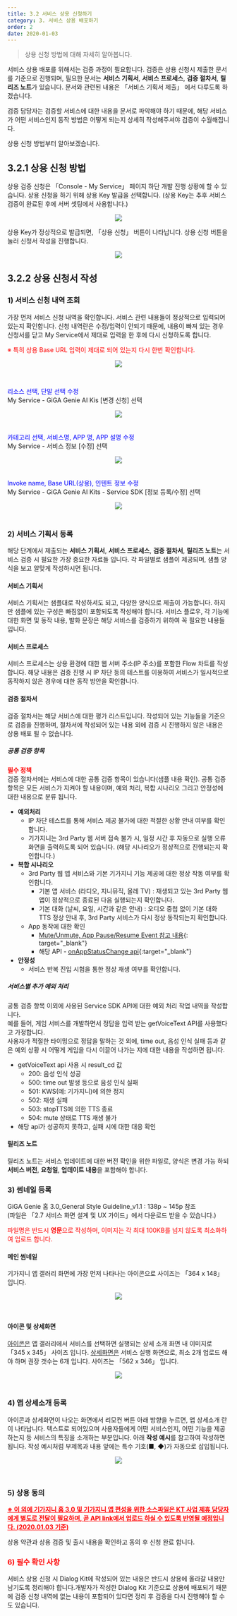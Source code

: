 ```yaml
---
title: 3.2 서비스 상용 신청하기
category: 3. 서비스 상용 배포하기
order: 2
date: 2020-01-03
---
```


> 상용 신청 방법에 대해 자세히 알아봅니다.

서비스 상용 배포를 위해서는 검증 과정이 필요합니다.  검증은 상용 신청시 제출한 문서를 기준으로 진행되며, 필요한 문서는 **서비스 기획서**, **서비스 프로세스**, **검증 절차서**, **릴리즈 노트**가 있습니다. 문서와 관련된 내용은 「서비스 기획서 제출」 에서 다루도록 하겠습니다.

검증 담당자는 검증할 서비스에 대한 내용을 문서로 파악해야 하기 때문에, 해당 서비스가 어떤 서비스인지 동작 방법은 어떻게 되는지 상세히 작성해주셔야 검증이 수월해집니다. 

상용 신청 방법부터 알아보겠습니다.

## 3.2.1 상용 신청 방법

상용 검증 신청은 「Console - My Service」 페이지 하단 개발 진행 상황에 할 수 있습니다. 상용 신청을 하기 위해 상용 Key 발급을 선택합니다. (상용 Key는 추후 서비스 검증이 완료된 후에 서버 셋팅에서 사용합니다.)

<center><img src = "https://user-images.githubusercontent.com/36177711/61693977-7bb3d600-ad6b-11e9-9238-1a33bbd6e043.png"></center>

상용 Key가 정상적으로 발급되면, 「상용 신청」 버튼이 나타납니다. 상용 신청 버튼을 눌러 신청서 작성을 진행합니다. 

<center><img src = "https://user-images.githubusercontent.com/36177711/61694452-6db28500-ad6c-11e9-8c06-fcced98ce1dc.png"></center>

## 3.2.2 상용 신청서 작성

### 1) 서비스 신청 내역 조회

가장 먼저 서비스 신청 내역을 확인합니다. 서비스 관련 내용들이 정상적으로 입력되어 있는지 확인합니다. 신청 내역란은 수정/입력이 안되기 때문에, 내용이 빠져 있는 경우 신청서를 닫고 My Service에서 제대로 입력을 한 후에 다시 신청하도록 합니다.

<span style="color:red">※ 특히 상용 Base URL 입력이 제대로 되어 있는지 다시 한번 확인합니다.</span>

<center><img src = "https://user-images.githubusercontent.com/36177711/61756715-5faa4600-adf8-11e9-91a1-48585811fe54.png" style="margin-bottom:30px"></center>

<span style="color:blue">리소스 선택, 단말 선택 수정</span>  
My Service - GiGA Genie AI Kis [변경 신청] 선택

<center><img src = "https://user-images.githubusercontent.com/36177711/61757566-1c51d680-adfc-11e9-91b2-5b0309c0b5b6.png" style="margin-bottom:20px"></center>

<span style="color:blue">카테고리 선택, 서비스명, APP 명, APP 설명 수정</span>  
My Service - 서비스 정보 [수정] 선택

<center><img src = "https://user-images.githubusercontent.com/36177711/61758187-bd419100-adfe-11e9-97fd-106c0c592494.png" style="margin-bottom:20px"></center>

<span style = "color:blue">Invoke name, Base URL(상용), 인텐트 정보 수정</span>  
My Service - GiGA Genie AI Kits - Service SDK [정보 등록/수정] 선택

<center><img src = "https://user-images.githubusercontent.com/36177711/61758129-75226e80-adfe-11e9-9a94-e0d33bc25583.png" style="margin-bottom:20px"></center>

### 2) 서비스 기획서 등록

해당 단계에서 제출되는 **서비스 기획서**, **서비스 프로세스**, **검증 절차서**, **릴리즈 노트**는 서비스 검증 시 필요한 가장 중요한 자료들 입니다. 각 파일별로 샘플이 제공되며, 샘플 양식을 보고 알맞게 작성하시면 됩니다. 

#### 서비스 기획서

서비스 기획서는 샘플대로 작성하셔도 되고, 다양한 양식으로 제출이 가능합니다. 하지만 샘플에 있는 구성은 빠짐없이 포함되도록 작성해야 합니다. 서비스 플로우, 각 기능에 대한 화면 및 동작 내용, 발화 문장은 해당 서비스를 검증하기 위하여 꼭 필요한 내용들입니다. 

#### 서비스 프로세스

서비스 프로세스는 상용 환경에 대한 웹 서버 주소(IP 주소)를 포함한 Flow 차트를 작성합니다. 해당 내용은 검증 진행 시 IP 차단 등의 테스트를 이용하여 서비스가 일시적으로 동작하지 않은 경우에 대한 동작 방안을 확인합니다.  

#### 검증 절차서

검증 절차서는 해당 서비스에 대한 평가 리스트입니다. 작성되어 있는 기능들을 기준으로 검증을 진행하며, 절차서에 작성되어 있는 내용 외에 검증 시 진행하지 않은 내용은 상용 배포 될 수 없습니다. 

##### 공통 검증 항목

**<span style="color:red">필수 정책</span>**  
검증 절차서에는 서비스에 대한 공통 검증 항목이 있습니다(샘플 내용 확인). 공통 검증 항목은 모든 서비스가 지켜야 할 내용이며, 예외 처리, 복합 시나리오 그리고 안정성에 대한 내용으로 분류 됩니다.

- **예외처리**
  - IP 차단 테스트를 통해 서비스 제공 불가에 대한 적절한 상황 안내 여부를 확인합니다.
  - 기가지니는 3rd Party 웹 서버 접속 불가 시, 일정 시간 후 자동으로 실행 오류 화면을 출력하도록 되어 있습니다. (해당 시나리오가 정상적으로 진행되는지 확인합니다.)
- **복합 시나리오**
  - 3rd Party 웹 앱 서비스와 기본 기가지니 기능 제공에 대한 정상 작동 여부를 확인합니다.
    - 기본 앱 서비스 (라디오, 지니뮤직, 올레 TV) : 재생되고 있는 3rd Party 웹 앱이 정상적으로 종료된 다음 실행되는지 확인합니다.
    - 기본 대화 (날씨, 요일, 시간과 같은 안내) : 오디오 중첩 없이 기본 대화 TTS 정상 안내 후, 3rd Party 서비스가 다시 정상 동작되는지 확인합니다.
  - App 동작에 대한 확인
    - [Mute/Unmute, App Pause/Resume Event  참고 내용](https://github.com/GiGAGenie-ServiceSDK/UserGuide/wiki/일반사항#muteunmute-app-pauseresume-event-관련){: target="_blank"}
    - 해당 API - [onAppStatusChange api](<https://github.com/GiGAGenie-ServiceSDK/UserGuide/wiki/init.onAppStatusChange>){:target="_blank"}
- **안정성**
  - 서비스 반복 진입 시험을 통한 정상 재생 여부를 확인합니다.

##### 서비스별 추가 예외 처리

공통 검증 항목 이외에 사용된 Service SDK API에 대한 예외 처리 작업 내역을 작성합니다.  
예를 들어, 게임 서비스를 개발하면서 정답을 입력 받는 getVoiceText API를 사용했다고 가정합니다.  
사용자가 적절한 타이밍으로 정답을 말하는 것 외에, time out, 음성 인식 실패 등과 같은 예외 상황 시 어떻게 게임을 다시 이끌어 나가는 지에 대한 내용을 작성하면 됩니다. 

- getVoiceText api 사용 시 result_cd 값
  - 200: 음성 인식 성공
  - 500: time out 발생 등으로 음성 인식 실패
  - 501: KWS(예: 기가지니)에 의한 정지
  - 502: 재생 실패
  - 503: stopTTS에 의한 TTS 종료
  - 504: mute 상태로 TTS 재생 불가
- 해당 api가 성공하지 못하고, 실패 시에 대한 대응 확인

#### 릴리즈 노트

릴리즈 노트는 서비스 업데이트에 대한 버전 확인을 위한 파일로, 양식은 변경 가능 하되 **서비스 버전**, **요청일**, **업데이트 내용**을 포함해야 합니다. 

### 3) 썸네일 등록

GiGA Genie 홈 3.0_General Style Guideline_v1.1 : 138p ~ 145p 참조  
(파일은 「2.7 서비스 화면 설계 및 UX 가이드」에서 다운로드 받을 수 있습니다.)

<span style="color:red">파일명은 반드시 **영문**으로 작성하며, 이미지는 각 최대 100KB를 넘지 않도록 최소화하여 업로드 합니다.</span>

#### 메인 썸네일

기가지니 앱 갤러리 화면에 가장 먼저 나타나는 아이콘으로 사이즈는 「364 x 148」 입니다.

<center><img src = "https://user-images.githubusercontent.com/36177711/61766055-7792c180-ae1a-11e9-9caf-355f2574af61.png" style="margin-bottom:30px"></center>

#### 아이콘 및 상세화면

<u>아이콘은</u> 앱 갤러리에서 서비스를 선택하면 실행되는 상세 소개 화면 내 이미지로「345 x 345」 사이즈 입니다. <u>상세화면은</u> 서비스 실행 화면으로, 최소 2개 업로드 해야 하며 권장 갯수는 6개 입니다. 사이즈는 「562 x 346」 입니다.

<center><img src = "https://user-images.githubusercontent.com/36177711/61766080-9729ea00-ae1a-11e9-80ce-f39364000077.png" style="margin-bottom:20px"></center>

### 4) 앱 상세소개 등록

아이콘과 상세화면이 나오는 화면에서 리모컨 버튼 아래 방향을 누르면, 앱 상세소개 란이 나타납니다. 텍스트로 되어있으며 사용자들에게 어떤 서비스인지, 어떤 기능을 제공하는지 등 서비스의 특징을 소개하는 부분입니다. 아래 **작성 예시**를 참고하여 작성하면 됩니다. 작성 예시처럼 부제목과 내용 앞에는 특수 기호(■, ◆)가 자동으로 삽입됩니다. 

<center><img src = "https://user-images.githubusercontent.com/36177711/61766530-18ce4780-ae1c-11e9-9bab-e6e27ea1af6b.png" style="margin-bottom:30px"></center>

### 5) 상용 동의

**<span style="color:red"><u>※ 이 외에 기가지니 홈 3.0 및 기가지니 앱 편성을 위한 소스파일은 KT 사업 제휴 담당자에게 별도로 전달이 필요하며, 곧 API link에서 업로드 하실 수 있도록 반영될 예정입니다. (2020.01.03 기준)</u></span>**

상용 약관과 상용 검증 및 출시 내용을 확인하고 동의 후 신청 완료 합니다. 

### <span style="color:red">6) 필수 확인 사항</span>

서비스 상용 신청 시 Dialog Kit에 작성되어 있는 내용은 반드시 상용에 올라갈 내용만 남기도록 정리해야 합니다.개발자가 작성한 Dialog Kit 기준으로 상용에 배포되기 때문에 검증 신청 내역에 없는 내용이 포함되어 있다면 정리 후 검증을 다시 진행해야 할 수도 있습니다.
